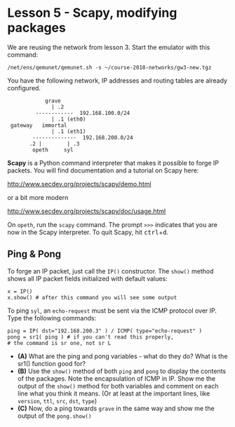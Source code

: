 # Lesson 5 - Scapy, modifying packages

We are reusing the network from lesson 3. Start the emulator with this command:

    /net/ens/qemunet/qemunet.sh -s ~/course-2018-networks/gw3-new.tgz

You have the following network, IP addresses and routing tables are already configured.

                grave
                  | .2
             ------------  192.168.100.0/24
                  | .1 (eth0)
     gateway   immortal
                  | .1 (eth1)             
            --------------  192.168.200.0/24
           .2 |        | .3              
            opeth     syl    

**Scapy** is a Python command interpreter that makes it possible to forge IP packets. You will find documentation and a tutorial on Scapy here:

http://www.secdev.org/projects/scapy/demo.html

or a bit more modern

http://www.secdev.org/projects/scapy/doc/usage.html

On `opeth`, run the `scapy` command. The prompt `>>>` indicates that you are now in the Scapy interpreter. To quit Scapy, hit <kbd>ctrl</kbd>+<kbd>d</kbd>.

## Ping & Pong

To forge an IP packet, just call the `IP()` constructor. The `show()` method shows all IP packet fields initialized with default values:

    x = IP()
    x.show() # after this command you will see some output

To ping `syl`, an `echo-request` must be sent via the ICMP protocol over IP. Type the following commands:

    ping = IP( dst="192.168.200.3" ) / ICMP( type="echo-request" )
    pong = sr1( ping ) # if you can't read this properly,
    # the command is sr one, not sr L

- **(A)** What are the ping and pong variables - what do they do? What is the sr1() function good for?
- **(B)** Use the `show()` method of both `ping` and `pong` to display the contents of the packages. Note the encapsulation of ICMP in IP. Show me the output of the `show()` method for both variables and comment on each line what you think it means. (Or at least at the important lines, like `version`, `ttl`, `src`, `dst`, `type`)
- **(C)** Now, do a ping towards `grave` in the same way and show me the output of the `pong.show()`

<!-- ## Traceroute

In this exercise, we will code a manual traceroute into scapy. To do this, we will use the virtual network chain from TP2. Launch this topology:

    /net/ens/qemunet/qemunet.sh -x -s /net/ens/qemunet/demo/chain.tgz

IPs and routing tables are already configured.

First, test the traceroute command between opeth and nile.
Start scapy on opeth . Test the code below:

    x = IP( dst="147.210.15.2", ttl=1 ) / ICMP()  # @nile
    y = sr1(x)
    y.show()

- **(D)** What does the TTL field represent? Who answered? Why? Detail the encapsulation of the response received.
- **(E)** Repeat with `ttl=2`. What do you notice?
- **(F)** By relying on this principle, write a scapy program that performs a traceroute!

Tip: To write a Python loop ...

    >>>  for i in  range(10):
    ...    print  "iteration", i
    iteration 0
    iteration 1
    ...
    iteration 8
    iteration 9


Attention : Do not forget to add one or two spaces after '...' in the body of the loop (after the line `for` and before the `print` function).


## BONUS: Syn Scan

Load up the configuration from the first exercise (above):

    /net/ens/qemunet/qemunet.sh -x -s ~/gw3.tgz

- **(G)** What is a syn scan? What is the `nmap` command used for?

From opeth, run the command `nmap -sS -n @syl` to scan the ports of `syl`.
Now start Scapy on `opeth`.
To make a syn scan with Scapy, try to establish a TCP/IP connection to all ports (1 to 65535) of `syl`. If a service is available on a port on the target machine, then the server accepts the connection request by responding favorably.

To do a Scapy test, create a TCP/IP packet to port 80 of `syl` with the TCP flags field equal to `S` (SYN). Send this package and observe the answer.

    a = IP(???)/TCP(???) # instead of ??? you have to fill in your code
    b = sr1 (a)

Tip: Above I gave you a few links, look at the demo.html and usage.html links for finding the answer to this.

- **(H)** What is the TCP flag in the response you are getting?
- **(I)** Repeat for port 3333. What do you notice? Deduce a way to detect an open or closed port.
- **(J)** Complete the following program, to discover the ports of machine `nile` (from 1 to 1024) that are open and to display them like `nmap`.


    for p in range (1024):
    ...   if ???:
    ...     print  "OPEN" , p
    ...       

Warning : The test ??? Is not so obvious to find! Google is your friend :) -->
